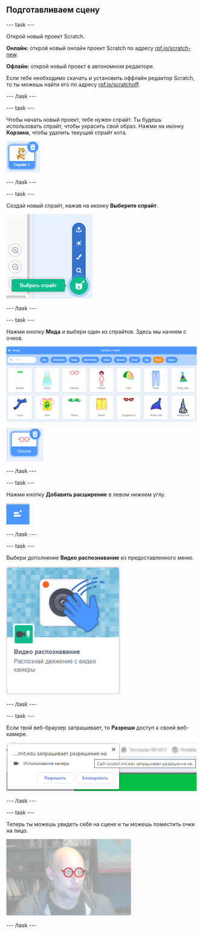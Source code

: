 ## Подготавливаем сцену

--- task ---

Открой новый проект Scratch.

**Онлайн:** открой новый онлайн проект Scratch по адресу [rpf.io/scratch-new](https://rpf.io/scratch-new).

**Офлайн:** открой новый проект в автономном редакторе.

Если тебе необходимо скачать и установить оффлайн редактор Scratch, то ты можешь найти его по адресу [rpf.io/scratchoff](https://rpf.io/scratchoff).

--- /task ---

--- task ---

Чтобы начать новый проект, тебе нужен спрайт. Ты будешь использовать спрайт, чтобы украсить свой образ. Нажми на иконку **Корзина**, чтобы удалить текущий спрайт кота.

![изображение с иконкой корзины на спрайте Кот](images/delete-sprite.png)

--- /task ---

--- task ---

Создай новый спрайт, нажав на иконку **Выберите спрайт**.

![изображение, показывающее иконку с расширенным выбором спрайта](images/new-sprite.png)

--- /task ---

--- task ---

Нажми кнопку **Мода** и выбери один из спрайтов. Здесь мы начнем с очков.

![изображение, показывающее спрайты моды](images/fashion.png)

![изображение, показывающее спрайт очки](images/glasses.png)

--- /task ---

--- task ---

Нажми кнопку **Добавить расширение** в левом нижнем углу.

![изображение, показывающее кнопку добавления расширения](images/add-extension.png)

--- /task ---

--- task ---

Выбери дополнение **Видео распознавание** из предоставленного меню.

![изображение, показывающее выбор из библиотеки расширений видео](images/video-extension.png)

--- /task ---

--- task ---

Если твой веб-браузер запрашивает, то **Разреши** доступ к своей веб-камере.

![изображение, показывающее запрос браузера, чтобы разрешить доступ к камере](images/allow-camera.png)

--- /task ---

--- task ---

Теперь ты можешь увидеть себя на сцене и ты можешь поместить очки на лицо.

![изображение мужчины в очках, наложенных на его лицо](images/man-with-glasses.png)

--- /task ---





